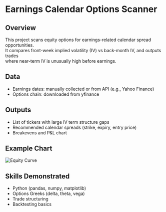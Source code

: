 # Earnings Calendar Options Scanner

## Overview
This project scans equity options for earnings-related calendar spread opportunities.  
It compares front-week implied volatility (IV) vs back-month IV, and outputs trades  
where near-term IV is unusually high before earnings.

## Data
- Earnings dates: manually collected or from API (e.g., Yahoo Finance)
- Options chain: downloaded from yfinance

## Outputs
- List of tickers with large IV term structure gaps
- Recommended calendar spreads (strike, expiry, entry price)
- Breakevens and P&L chart

## Example Chart
![Equity Curve](figs/example_chart.png)

## Skills Demonstrated
- Python (pandas, numpy, matplotlib)
- Options Greeks (delta, theta, vega)
- Trade structuring
- Backtesting basics
